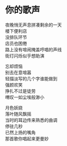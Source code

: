 # 你的歌声

夜晚悄无声息拼凑剩余的一天  
楼下便利店  
没排队环节  
店员也困倦  
路上没有喧闹掩盖哼唱的声线  
街灯闪烁似乎想助演

忘却烦恼  
别去在意喧嚣  
轻描淡写的几个字谁能做到  
强颜欢笑  
挣扎不过是徒劳  
喟叹一如尘埃般渺小

月色妖娆  
落叶随风飘摇  
当时的耳边传来熟悉的曲调  
停驻几秒  
已然上扬的嘴角  
那首歌你唱起来更曼妙

 <comment-comment/>
